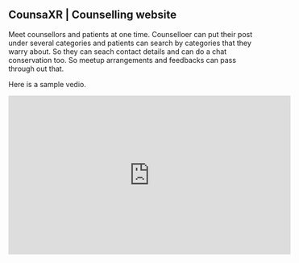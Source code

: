 ## CounsaXR | Counselling website

Meet counsellors and patients at one time. Counselloer can put their post under several categories and patients can search by categories that they warry about. So they can seach contact details and can do a chat conservation too. So meetup arrangements and feedbacks can pass through out that.

Here is a sample vedio.

<iframe width="560" height="315" src="https://www.youtube.com/embed/rhDzV8OBnEw" title="YouTube video player" frameborder="0" allow="accelerometer; autoplay; clipboard-write; encrypted-media; gyroscope; picture-in-picture" allowfullscreen></iframe>

